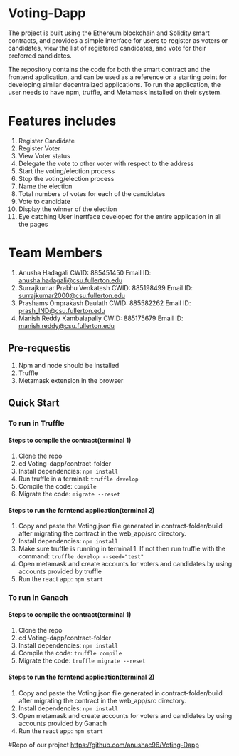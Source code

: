 # Voting-Dapp

The project is built using the Ethereum blockchain and Solidity smart contracts, and provides a simple interface for users to register as voters or candidates, view the list of registered candidates, and vote for their preferred candidates.

The repository contains the code for both the smart contract and the frontend application, and can be used as a reference or a starting point for developing similar decentralized applications. To run the application, the user needs to have npm, truffle, and Metamask installed on their system.

# Features includes 
1. Register Candidate
2. Register Voter
3. View Voter status
4. Delegate the vote to other voter with respect to the address
5. Start the voting/election process
6. Stop the voting/election process
7. Name the election
8. Total numbers of votes for each of the candidates
9. Vote to candidate
10. Display the winner of the election
11. Eye catching User Inertface developed for the entire application in all the pages

# Team Members
1. Anusha Hadagali CWID: 885451450 Email ID: anusha.hadagali@csu.fullerton.edu
3. Surrajkumar Prabhu Venkatesh CWID: 885198499 Email ID: surrajkumar2000@csu.fullerton.edu
4. Prashams Omprakash Daulath CWID: 885582262 Email ID: prash_IND@csu.fullerton.edu
5. Manish Reddy Kambalapally CWID: 885175679 Email ID: manish.reddy@csu.fullerton.edu

## Pre-requestis
1. Npm and node should be installed
2. Truffle 
3. Metamask extension in the browser

## Quick Start
### To run in Truffle
#### Steps to compile the contract(terminal 1)
1. Clone the repo
2. cd Voting-dapp/contract-folder
3. Install dependencies: `npm install`
4. Run truffle in a terminal: `truffle develop`
5. Compile the code: `compile`
6. Migrate the code: `migrate --reset`
#### Steps to run the forntend application(terminal 2)
1. Copy and paste the Voting.json file generated in contract-folder/build after migrating the contract in the web_app/src directory.
2. Install dependencies: `npm install`
3. Make sure truffle is running in terminal 1. If not then run truffle with the command: `truffle develop --seed="test"`
4. Open metamask and create accounts for voters and candidates by using accounts provided by truffle
5. Run the react app: `npm start`

### To run in Ganach
#### Steps to compile the contract(terminal 1)
1. Clone the repo
2. cd Voting-dapp/contract-folder
3. Install dependencies: `npm install`
5. Compile the code: `truffle compile`
6. Migrate the code: `truffle migrate --reset`
#### Steps to run the forntend application(terminal 2)
1. Copy and paste the Voting.json file generated in contract-folder/build after migrating the contract in the web_app/src directory.
2. Install dependencies: `npm install`
4. Open metamask and create accounts for voters and candidates by using accounts provided by Ganach
5. Run the react app: `npm start`


#Repo of our project 
https://github.com/anushac96/Voting-Dapp
